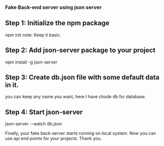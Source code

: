 ### Fake Back-end server using json server

## Step 1: Initialize the npm package
npm init
note: Keep it basic.

## Step 2: Add json-server package to your project
npm install -g json-server

## Step 3: Create db.json file with some default data in it.
you can keep any name you want, here I have chode db for database.

## Step 4: Start json-server
json-server --watch db.json

Finally, your fake back-server starts running on local system. 
Now you can use api end points for your projects.
Thank you.